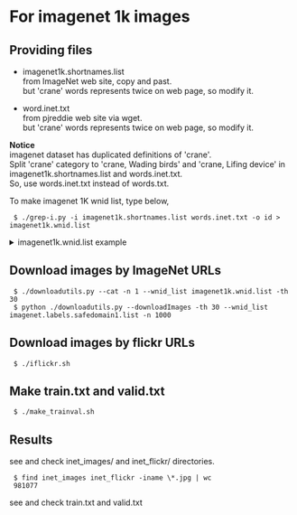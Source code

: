 # For imagenet 1k images

## Providing files  

- imagenet1k.shortnames.list  
  from ImageNet web site, copy and past.  
  but 'crane' words represents twice on web page, so modify it.  

- word.inet.txt  
  from pjreddie web site via wget.  
  but 'crane' words represents twice on web page, so modify it.  

**Notice**  
imagenet dataset has duplicated definitions of 'crane'.  
Split 'crane' category to 'crane, Wading birds' and 'crane, Lifing device' in imagenet1k.shortnames.list and words.inet.txt.  
So, use words.inet.txt instead of words.txt.  

To make imagenet 1K wnid list, type below,  
```
 $ ./grep-i.py -i imagenet1k.shortnames.list words.inet.txt -o id > imagenet1k.wnid.list
```

<details>
<summary>imagenet1k.wnid.list example</summary>  
<p>  
n02119789  
n02100735  
n02096294  
...  
</p>
</details>  

## Download images by **ImageNet URLs**  
```
 $ ./downloadutils.py --cat -n 1 --wnid_list imagenet1k.wnid.list -th 30
 $ python ./downloadutils.py --downloadImages -th 30 --wnid_list imagenet.labels.safedomain1.list -n 1000
```

## Download images by **flickr URLs**  
```
 $ ./iflickr.sh
```

## Make train.txt and valid.txt  
```
 $ ./make_trainval.sh
```

## Results  
see and check inet_images/ and inet_flickr/ directories.  

```
 $ find inet_images inet_flickr -iname \*.jpg | wc
 981077
```

see and check train.txt and valid.txt  
